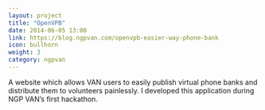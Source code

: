 ```yaml
---
layout: project
title: "OpenVPB"
date: 2014-06-05 13:00
link: https://blog.ngpvan.com/openvpb-easier-way-phone-bank
icon: bullhorn
weight: 3
category: ngpvan
---
```


A website which allows VAN users to easily publish virtual phone banks and distribute them to volunteers painlessly. I developed this application during NGP VAN’s first hackathon.